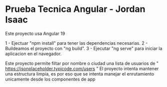 # Prueba Tecnica Angular - Jordan Isaac 

Este proyecto usa Angular 19

1 - Ejectuar "npm install" para tener las dependencias necesarias.
2 - Buildeamos el proyecto con "ng build".
3 - Ejecutar "ng serve" para iniciar la aplicacion en el navegador. 

Este proyecto permite filtar por nombre o ciudad una lista de usuarios de " https://jsonplaceholder.typicode.com/users "
El proyecto intenta mantener una estructura limpia, es por eso que se intenta manejar el enrutamiento unicamente desde los componentes de app
